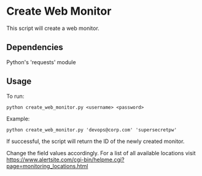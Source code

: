 # Create Web Monitor

This script will create a web monitor.

## Dependencies 
Python's 'requests' module 

## Usage
To run:

``` python create_web_monitor.py <username> <password> ```

Example:

``` python create_web_monitor.py 'devops@corp.com' 'supersecretpw' ```

If successful, the script will return the ID of the newly created monitor. 

Change the field values accordingly. For a list of all available locations visit https://www.alertsite.com/cgi-bin/helpme.cgi?page=monitoring_locations.html
